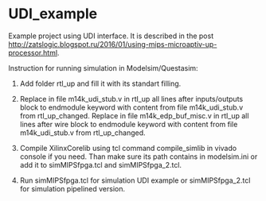 # UDI_example
Example project using UDI interface.
It is described in the post http://zatslogic.blogspot.ru/2016/01/using-mips-microaptiv-up-processor.html.


Instruction for running simulation in Modelsim/Questasim:

1. Add folder rtl_up and fill it with its standart filling.

2. Replace in file m14k_udi_stub.v in rtl_up all lines after inputs/outputs block to endmodule keyword with content from file m14k_udi_stub.v from rtl_up_changed. Replace in file m14k_edp_buf_misc.v in rtl_up all lines after wire block to endmodule keyword with content from file m14k_udi_stub.v from rtl_up_changed.

3. Compile XilinxCorelib using tcl command compile_simlib in vivado console if you need.
    Than make sure its path contains in modelsim.ini or add it to simMIPSfpga.tcl and simMIPSfpga_2.tcl.

4. Run simMIPSfpga.tcl for simulation UDI example or simMIPSfpga_2.tcl for simulation pipelined version.
